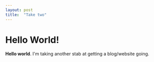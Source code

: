 ```yaml
---
layout: post
title:  "Take two"
---
```


# Hello World!

**Hello world**. I'm taking another stab at getting a blog/website going.
